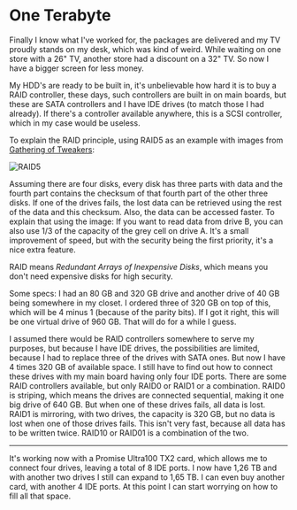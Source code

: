 # One Terabyte

Finally I know what I've worked for, the packages are delivered and my TV proudly stands on my desk, which was kind of weird. While waiting on one store with a 26" TV, another store had a discount on a 32" TV. So now I have a bigger screen for less money.

My HDD's are ready to be built in, it's unbelievable how hard it is to buy a RAID controller, these days, such controllers are built in on main boards, but these are SATA controllers and I have IDE drives (to match those I had already). If there's a controller available anywhere, this is a SCSI controller, which in my case would be useless.

To explain the RAID principle, using RAID5 as an example with images from [Gathering of Tweakers](https://gathering.tweakers.net):

![RAID5](/data/blogs/one-terabyte/images/raid5.jpg)

Assuming there are four disks, every disk has three parts with data and the fourth part contains the checksum of that fourth part of the other three disks. If one of the drives fails, the lost data can be retrieved using the rest of the data and this checksum. Also, the data can be accessed faster. To explain that using the image: If you want to read data from drive B, you can also use 1/3 of the capacity of the grey cell on drive A. It's a small improvement of speed, but with the security being the first priority, it's a nice extra feature.

RAID means *Redundant Arrays of Inexpensive Disks*, which means you don't need expensive disks for high security.

Some specs: I had an 80 GB and 320 GB drive and another drive of 40 GB being somewhere in my closet. I ordered three of 320 GB on top of this, which will be 4 minus 1 (because of the parity bits). If I got it right, this will be one virtual drive of 960 GB. That will do for a while I guess.

I assumed there would be RAID controllers somewhere to serve my purposes, but because I have IDE drives, the possibilities are limited, because I had to replace three of the drives with SATA ones. But now I have 4 times 320 GB of available space. I still have to find out how to connect these drives with my main board having only four IDE ports. There are some RAID controllers available, but only RAID0 or RAID1 or a combination. RAID0 is striping, which means the drives are connected sequential, making it one big drive of 640 GB. But when one of these drives fails, all data is lost. RAID1 is mirroring, with two drives, the capacity is 320 GB, but no data is lost when one of those drives fails. This isn't very fast, because all data has to be written twice. RAID10 or RAID01 is a combination of the two.

---

It's working now with a Promise Ultra100 TX2 card, which allows me to connect four drives, leaving a total of 8 IDE ports. I now have 1,26 TB and with another two drives I still can expand to 1,65 TB. I can even buy another card, with another 4 IDE ports. At this point I can start worrying on how to fill all that space.

